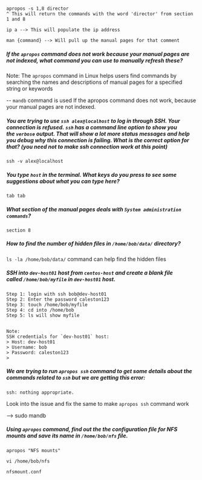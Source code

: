 

```

apropos -s 1,8 director
^ This will return the commands with the word 'director' from section 1 and 8

ip a --> This will populate the ip address

man {command} --> Will pull up the manual pages for that comment

```


##### If the `apropos` command does not work because your manual pages are not indexed, what command you can use to manually refresh these?

Note: The `apropos` command in Linux helps users find commands by searching the names and descriptions of manual pages for a specified string or keywords

-- `mandb` command is used If the apropos command does not work, because your manual pages are not indexed.


##### You are trying to use `ssh alex@localhost` to log in through SSH. Your connection is refused. `ssh` has a command line option to show you the `verbose` output. That will show a lot more status messages and help you debug why this connection is failing. What is the correct option for that? (you need not to make ssh connection work at this point)

`ssh -v alex@localhost`


##### You type `host` in the terminal. What keys do you press to see some suggestions about what you can type here?
`tab tab`

##### What section of the manual pages deals with `System administration commands`?
`section 8`

##### How to find the number of hidden files in `/home/bob/data/` directory?
`ls -la /home/bob/data/` command can help find the hidden files

#####  SSH into `dev-host01` host from `centos-host` and create a blank file called `/home/bob/myfile` in `dev-host01` host.  

```
Step 1: login with ssh bob@dev-host01
Step 2: Enter the password caleston123
Step 3: touch /home/bob/myfile
Step 4: cd into /home/bob
Step 5: ls will show myfile


Note: 
SSH credentials for `dev-host01` host:  
> Host: dev-host01  
> Username: bob  
> Password: caleston123
> 
```



##### We are trying to run `apropos ssh` command to get some details about the commands related to `ssh` but we are getting this error:

```text
ssh: nothing appropriate.
```

Look into the issue and fix the same to make `apropos ssh` command work

--> sudo mandb

##### Using `apropos` command, find out the the configuration file for NFS mounts and save its name in `/home/bob/nfs` file.

```
apropos "NFS mounts"

vi /home/bob/nfs

nfsmount.conf
```


```